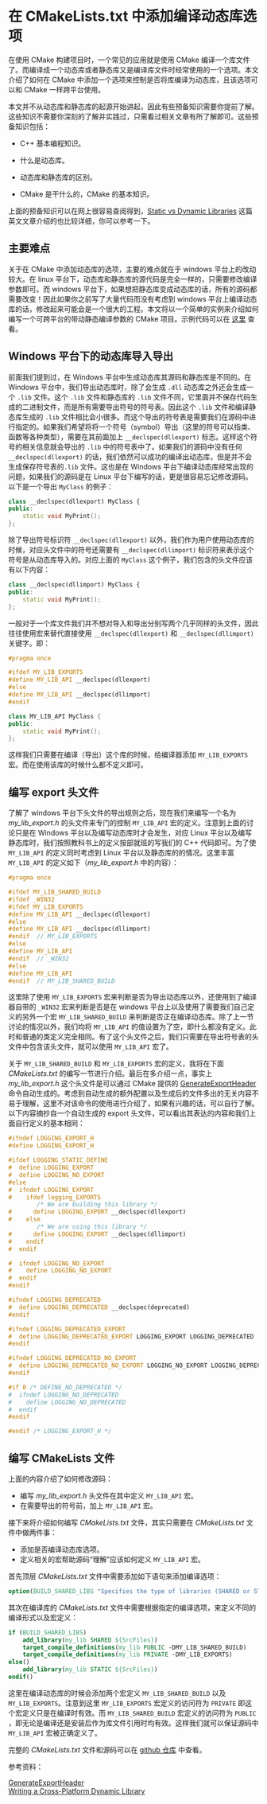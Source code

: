# 在 CMakeLists.txt 中添加编译动态库选项

在使用 CMake 构建项目时，一个常见的应用就是使用 CMake 编译一个库文件了。而编译成一个动态库或者静态库又是编译库文件时经常使用的一个选项。本文介绍了如何在 CMake 中添加一个选项来控制是否将库编译为动态库，且该选项可以和 CMake 一样跨平台使用。

本文并不从动态库和静态库的起源开始讲起，因此有些预备知识需要你提前了解。这些知识不需要你深刻的了解并实践过，只需看过相关文章有所了解即可。这些预备知识包括：

* C++ 基本编程知识。

* 什么是动态库。
* 动态库和静态库的区别。
* CMake 是干什么的，CMake 的基本知识。

上面的预备知识可以在网上很容易查阅得到，[Static vs Dynamic Libraries](https://www.bogotobogo.com/cplusplus/libraries.php) 这篇英文文章介绍的也比较详细，你可以参考一下。

## 主要难点

关于在 CMake 中添加动态库的选项，主要的难点就在于 windows 平台上的改动较大。在 linux 平台下，动态库和静态库的源代码是完全一样的，只需要修改编译参数即可。而 windows 平台下，如果想把静态库变成动态库的话，所有的源码都需要改变！因此如果你之前写了大量代码而没有考虑到 windows 平台上编译动态库的话，修改起来可能会是一个很大的工程。本文将以一个简单的实例来介绍如何编写一个可跨平台的带动静态编译参数的 CMake 项目。示例代码可以在 [这里](https://github.com/liu-yabin/shared_lib_test) 查看。

## Windows 平台下的动态库导入导出

前面我们提到过，在 Windows 平台中生成动态库其源码和静态库是不同的。在 Windows 平台中，我们导出动态库时，除了会生成 `.dll` 动态库之外还会生成一个 `.lib` 文件。这个 `.lib` 文件和静态库的 `.lib` 文件不同，它里面并不保存代码生成的二进制文件，而是所有需要导出符号的符号表。因此这个 `.lib` 文件和编译静态库生成的 `.lib` 文件相比会小很多。而这个导出的符号表是需要我们在源码中进行指定的。如果我们希望将将一个符号（symbol）导出（这里的符号可以指类、函数等各种类型），需要在其前面加上 `__declspec(dllexport)` 标志。这样这个符号的相关信息就会导出的 `.lib` 中的符号表中了。如果我们的源码中没有任何 `__declspec(dllexport)` 的话，我们依然可以成功的编译出动态库，但是并不会生成保存符号表的`.lib` 文件。这也是在 Windows 平台下编译动态库经常出现的问题，如果我们的源码是在 Linux 平台下编写的话，更是很容易忘记修改源码。以下是一个导出 `MyClass` 的例子：

```c++
class __declspec(dllexport) MyClass {
public:
    static void MyPrint();
};
```

除了导出符号标识符 `__declspec(dllexport)` 以外，我们作为用户使用动态库的时候，对应头文件中的符号还需要有 `__declspec(dllimport)` 标识符来表示这个符号是从动态库导入的。对应上面的 `MyClass` 这个例子，我们包含的头文件应该有以下内容：

```c++
class __declspec(dllimport) MyClass {
public:
    static void MyPrint();
};
```

一般对于一个库文件我们并不想对导入和导出分别写两个几乎同样的头文件，因此往往使用宏来替代直接使用 `__declspec(dllexport)` 和 `__declspec(dllimport)` 关键字。即：

```c++
#pragma once

#ifdef MY_LIB_EXPORTS
#define MY_LIB_API __declspec(dllexport)
#else
#define MY_LIB_API __declspec(dllimport)
#endif

class MY_LIB_API MyClass {
public:
    static void MyPrint();
};
```

这样我们只需要在编译（导出）这个库的时候，给编译器添加 `MY_LIB_EXPORTS` 宏。而在使用该库的时候什么都不定义即可。

## 编写 export 头文件

了解了 windows 平台下头文件的导出规则之后，现在我们来编写一个名为 *my_lib_export.h* 的头文件来专门的控制 `MY_LIB_API` 宏的定义。注意到上面的讨论只是在 Windows 平台以及编写动态库时才会发生，对应 Linux 平台以及编写静态库时，我们按照教科书上的定义按部就班的写我们的 C++ 代码即可。为了使 `MY_LIB_API` 的定义同时考虑到 Linux 平台以及静态库的的情况。这里丰富 `MY_LIB_API` 的定义如下（*my_lib_export.h* 中的内容）：

```c++
#pragma once

#ifdef MY_LIB_SHARED_BUILD
#ifdef _WIN32
#ifdef MY_LIB_EXPORTS
#define MY_LIB_API __declspec(dllexport)
#else
#define MY_LIB_API __declspec(dllimport)
#endif  // MY_LIB_EXPORTS
#else
#define MY_LIB_API
#endif  // _WIN32
#else
#define MY_LIB_API
#endif  // MY_LIB_SHARED_BUILD
```

这里除了使用 `MY_LIB_EXPORTS` 宏来判断是否为导出动态库以外，还使用到了编译器自带的 `_WIN32` 宏来判断是否是在 windows 平台上以及使用了需要我们自己定义的另外一个宏 `MY_LIB_SHARED_BUILD` 来判断是否正在编译动态库。除了上一节讨论的情况以外，我们均将 `MY_LIB_API` 的值设置为了空，即什么都没有定义。此时和普通的类定义完全相同。有了这个头文件之后，我们只需要在导出符号表的头文件中包含该头文件，就可以使用 `MY_LIB_API` 宏了。

关于 `MY_LIB_SHARED_BUILD` 和 `MY_LIB_EXPORTS` 宏的定义，我将在下面 *CMakeLists.txt* 的编写一节进行介绍。最后在多介绍一点，事实上 *my_lib_export.h* 这个头文件是可以通过 CMake 提供的 [GenerateExportHeader](https://cmake.org/cmake/help/latest/module/GenerateExportHeader.html) 命令自动生成的。考虑到自动生成的额外配置以及生成后的文件多出的无关内容不易于理解，这里不对该命令的使用进行介绍了，如果有兴趣的话，可以自行了解。以下内容摘抄自一个自动生成的 export 头文件，可以看出其表达的内容和我们上面自行定义的基本相同：

```c++
#ifndef LOGGING_EXPORT_H
#define LOGGING_EXPORT_H

#ifdef LOGGING_STATIC_DEFINE
#  define LOGGING_EXPORT
#  define LOGGING_NO_EXPORT
#else
#  ifndef LOGGING_EXPORT
#    ifdef logging_EXPORTS
        /* We are building this library */
#      define LOGGING_EXPORT __declspec(dllexport)
#    else
        /* We are using this library */
#      define LOGGING_EXPORT __declspec(dllimport)
#    endif
#  endif

#  ifndef LOGGING_NO_EXPORT
#    define LOGGING_NO_EXPORT
#  endif
#endif

#ifndef LOGGING_DEPRECATED
#  define LOGGING_DEPRECATED __declspec(deprecated)
#endif

#ifndef LOGGING_DEPRECATED_EXPORT
#  define LOGGING_DEPRECATED_EXPORT LOGGING_EXPORT LOGGING_DEPRECATED
#endif

#ifndef LOGGING_DEPRECATED_NO_EXPORT
#  define LOGGING_DEPRECATED_NO_EXPORT LOGGING_NO_EXPORT LOGGING_DEPRECATED
#endif

#if 0 /* DEFINE_NO_DEPRECATED */
#  ifndef LOGGING_NO_DEPRECATED
#    define LOGGING_NO_DEPRECATED
#  endif
#endif

#endif /* LOGGING_EXPORT_H */
```

## 编写 CMakeLists 文件

上面的内容介绍了如何修改源码：

* 编写 *my_lib_export.h* 头文件在其中定义 `MY_LIB_API` 宏。
* 在需要导出的符号前，加上 `MY_LIB_API` 宏。

接下来将介绍如何编写 *CMakeLists.txt* 文件，其实只需要在 *CMakeLists.txt* 文件中做两件事：

* 添加是否编译动态库选项。
* 定义相关的宏帮助源码“理解”应该如何定义 `MY_LIB_API` 宏。

首先顶层 *CMakeLists.txt* 文件中需要添加如下语句来添加编译选项：

```cmake
option(BUILD_SHARED_LIBS "Specifies the type of libraries (SHARED or STATIC) to build" OFF)
```

其次在编译库的 *CMakeLists.txt* 文件中需要根据指定的编译选项，来定义不同的编译形式以及宏定义：

```cmake
if (BUILD_SHARED_LIBS)
    add_library(my_lib SHARED ${SrcFiles})
    target_compile_definitions(my_lib PUBLIC -DMY_LIB_SHARED_BUILD)
    target_compile_definitions(my_lib PRIVATE -DMY_LIB_EXPORTS)
else()
    add_library(my_lib STATIC ${SrcFiles})
endif()
```

这里在编译动态库的时候会添加两个宏定义 `MY_LIB_SHARED_BUILD` 以及 `MY_LIB_EXPORTS`。注意到这里 `MY_LIB_EXPORTS` 宏定义的访问符为 `PRIVATE` 即这个宏定义只是在编译时有效。而 `MY_LIB_SHARED_BUILD` 宏定义的访问符为 `PUBLIC` ，即无论是编译还是安装后作为库文件引用时均有效。这样我们就可以保证源码中 `MY_LIB_API` 宏被正确定义了。

完整的 *CMakeLists.txt* 文件和源码可以在 [github 仓库](https://github.com/liu-yabin/shared_lib_test) 中查看。

参考资料：

[GenerateExportHeader](https://cmake.org/cmake/help/latest/module/GenerateExportHeader.html)  
[Writing a Cross-Platform Dynamic Library](https://atomheartother.github.io/c++/2018/07/12/CPPDynLib.html)
